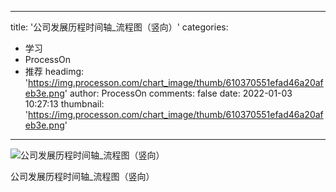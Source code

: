 
---
title: '公司发展历程时间轴_流程图（竖向）'
categories: 
 - 学习
 - ProcessOn
 - 推荐
headimg: 'https://img.processon.com/chart_image/thumb/610370551efad46a20afeb3e.png'
author: ProcessOn
comments: false
date: 2022-01-03 10:27:13
thumbnail: 'https://img.processon.com/chart_image/thumb/610370551efad46a20afeb3e.png'
---

<div>   
<img class="thumb" alt="公司发展历程时间轴_流程图（竖向）" src="https://img.processon.com/chart_image/thumb/610370551efad46a20afeb3e.png" referrerpolicy="no-referrer">
<p>公司发展历程时间轴_流程图（竖向）</p>  
</div>
            